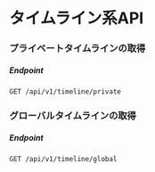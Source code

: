 # タイムライン系API

### プライベートタイムラインの取得

##### Endpoint

```
GET /api/v1/timeline/private
```

### グローバルタイムラインの取得

##### Endpoint

```
GET /api/v1/timeline/global
```